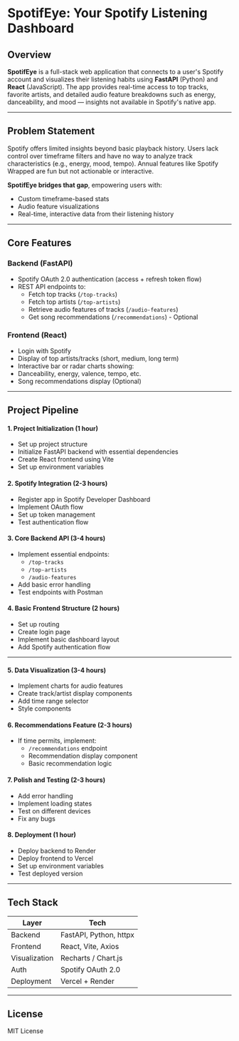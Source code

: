 # SpotifEye: Your Spotify Listening Dashboard

## Overview

**SpotifEye** is a full-stack web application that connects to a user's Spotify account and visualizes their listening habits using **FastAPI** (Python) and **React** (JavaScript). The app provides real-time access to top tracks, favorite artists, and detailed audio feature breakdowns such as energy, danceability, and mood — insights not available in Spotify's native app.

---

## Problem Statement

Spotify offers limited insights beyond basic playback history. Users lack control over timeframe filters and have no way to analyze track characteristics (e.g., energy, mood, tempo). Annual features like Spotify Wrapped are fun but not actionable or interactive.

**SpotifEye bridges that gap**, empowering users with:
- Custom timeframe-based stats
- Audio feature visualizations
- Real-time, interactive data from their listening history

---

## Core Features

### Backend (FastAPI)
- Spotify OAuth 2.0 authentication (access + refresh token flow)
- REST API endpoints to:
  - Fetch top tracks (`/top-tracks`)
  - Fetch top artists (`/top-artists`)
  - Retrieve audio features of tracks (`/audio-features`)
  - Get song recommendations (`/recommendations`) - Optional

### Frontend (React)
- Login with Spotify
- Display of top artists/tracks (short, medium, long term)
- Interactive bar or radar charts showing:
- Danceability, energy, valence, tempo, etc.
- Song recommendations display (Optional)

---

## Project Pipeline

#### 1. Project Initialization (1 hour)
- Set up project structure
- Initialize FastAPI backend with essential dependencies
- Create React frontend using Vite
- Set up environment variables

#### 2. Spotify Integration (2-3 hours)
- Register app in Spotify Developer Dashboard
- Implement OAuth flow
- Set up token management
- Test authentication flow

#### 3. Core Backend API (3-4 hours)
- Implement essential endpoints:
  - `/top-tracks`
  - `/top-artists`
  - `/audio-features`
- Add basic error handling
- Test endpoints with Postman

#### 4. Basic Frontend Structure (2 hours)
- Set up routing
- Create login page
- Implement basic dashboard layout
- Add Spotify authentication flow

---

#### 5. Data Visualization (3-4 hours)
- Implement charts for audio features
- Create track/artist display components
- Add time range selector
- Style components

#### 6. Recommendations Feature (2-3 hours)
- If time permits, implement:
  - `/recommendations` endpoint
  - Recommendation display component
  - Basic recommendation logic

#### 7. Polish and Testing (2-3 hours)
- Add error handling
- Implement loading states
- Test on different devices
- Fix any bugs

#### 8. Deployment (1 hour)
- Deploy backend to Render
- Deploy frontend to Vercel
- Set up environment variables
- Test deployed version

---

## Tech Stack

| Layer       | Tech                  |
|-------------|------------------------|
| Backend     | FastAPI, Python, httpx |
| Frontend    | React, Vite, Axios     |
| Visualization | Recharts / Chart.js  |
| Auth        | Spotify OAuth 2.0      |
| Deployment  | Vercel + Render        |

---

## License

MIT License
